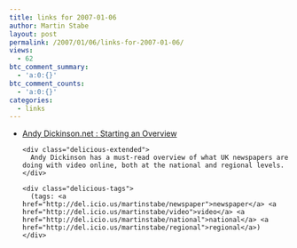 ```yaml
---
title: links for 2007-01-06
author: Martin Stabe
layout: post
permalink: /2007/01/06/links-for-2007-01-06/
views:
  - 62
btc_comment_summary:
  - 'a:0:{}'
btc_comment_counts:
  - 'a:0:{}'
categories:
  - links
---
```

<ul class="delicious">
  <li>
    <div class="delicious-link">
      <a href="http://www.andydickinson.net/2007/01/05/uk-newspaper-video-a-quick-overview/">Andy Dickinson.net : Starting an Overview</a>
    </div>
    
    <div class="delicious-extended">
      Andy Dickinson has a must-read overview of what UK newspapers are doing with video online, both at the national and regional levels.
    </div>
    
    <div class="delicious-tags">
      (tags: <a href="http://del.icio.us/martinstabe/newspaper">newspaper</a> <a href="http://del.icio.us/martinstabe/video">video</a> <a href="http://del.icio.us/martinstabe/national">national</a> <a href="http://del.icio.us/martinstabe/regional">regional</a>)
    </div>
  </li>
</ul>